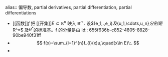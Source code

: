 alias:: 偏导数, partial derivatives, partial differentiation, partial differentiations

- [[函数]]$f$ 把 [[开集]]$E{\subset}\mathbb{R}^n$ 映入 $\mathbb{R}^n$ . 设${e_1,.,e_i)$及$\{u_1,\cdots,u_n\}$分别是$R^*$ 及$R^{*}$的标准基。f 的分量是由
  id:: 655f636b-c852-4805-8828-90be940f31ff
- $$
  f(x)=\sum_{i=1}^{n}f_{i}(x)u,\quad(x\in E)\:.
  $$
-